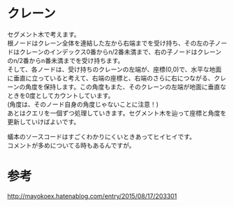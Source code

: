 # クレーン
セグメント木で考えます。  
根ノードはクレーン全体を連結した左から右端までを受け持ち、その左の子ノードはクレーンのインデックス0番からn/2番未満まで、右の子ノードはクレーンのn/2番からn番未満までを受け持ちます。  
そして、各ノードは、受け持ちのクレーンの左端が、座標(0,0)で、水平な地面に垂直に立っていると考えて、右端の座標と、右端のさらに右につながる、クレーンの角度を保持します。この角度もまた、そのクレーンの左端が地面に垂直なときを0度としてカウントしています。  
(角度は、そのノード自身の角度じゃないことに注意！)  
あとはクエリを一個ずつ処理していきます。セグメント木を辿って座標と角度を更新していけばよいです。  
  
蟻本のソースコードはすごくわかりにくいときあってヒイヒイです。  
コメントが多めについてる時もあるんですが。  

#  参考
<http://mayokoex.hatenablog.com/entry/2015/08/17/203301>
